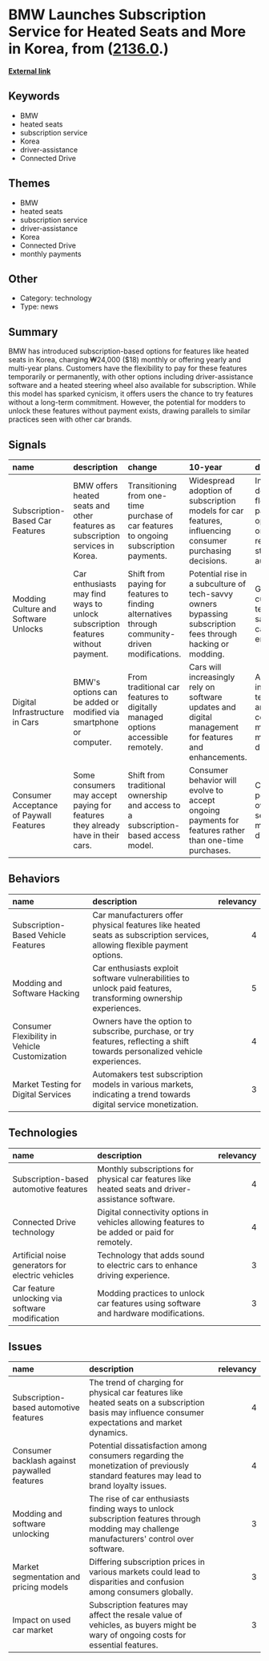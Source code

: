 # __BMW Launches Subscription Service for Heated Seats and More in Korea__, from ([2136.0](https://kghosh.substack.com/p/2136.0).)

__[External link](https://www.thedrive.com/news/bmw-is-charging-a-subscription-fee-for-heated-seats-again)__



## Keywords

* BMW
* heated seats
* subscription service
* Korea
* driver-assistance
* Connected Drive

## Themes

* BMW
* heated seats
* subscription service
* driver-assistance
* Korea
* Connected Drive
* monthly payments

## Other

* Category: technology
* Type: news

## Summary

BMW has introduced subscription-based options for features like heated seats in Korea, charging ₩24,000 ($18) monthly or offering yearly and multi-year plans. Customers have the flexibility to pay for these features temporarily or permanently, with other options including driver-assistance software and a heated steering wheel also available for subscription. While this model has sparked cynicism, it offers users the chance to try features without a long-term commitment. However, the potential for modders to unlock these features without payment exists, drawing parallels to similar practices seen with other car brands.

## Signals

| name                                    | description                                                                    | change                                                                                         | 10-year                                                                                                     | driving-force                                                                                  |   relevancy |
|:----------------------------------------|:-------------------------------------------------------------------------------|:-----------------------------------------------------------------------------------------------|:------------------------------------------------------------------------------------------------------------|:-----------------------------------------------------------------------------------------------|------------:|
| Subscription-Based Car Features         | BMW offers heated seats and other features as subscription services in Korea.  | Transitioning from one-time purchase of car features to ongoing subscription payments.         | Widespread adoption of subscription models for car features, influencing consumer purchasing decisions.     | Increasing demand for flexible payment options and ongoing revenue streams for automakers.     |           4 |
| Modding Culture and Software Unlocks    | Car enthusiasts may find ways to unlock subscription features without payment. | Shift from paying for features to finding alternatives through community-driven modifications. | Potential rise in a subculture of tech-savvy owners bypassing subscription fees through hacking or modding. | Growing DIY culture and technological savvy among car enthusiasts.                             |           3 |
| Digital Infrastructure in Cars          | BMW's options can be added or modified via smartphone or computer.             | From traditional car features to digitally managed options accessible remotely.                | Cars will increasingly rely on software updates and digital management for features and enhancements.       | Advancements in automotive technology and connectivity, making cars more like digital devices. |           5 |
| Consumer Acceptance of Paywall Features | Some consumers may accept paying for features they already have in their cars. | Shift from traditional ownership and access to a subscription-based access model.              | Consumer behavior will evolve to accept ongoing payments for features rather than one-time purchases.       | Changing perceptions of ownership and service models in the digital age.                       |           4 |

## Behaviors

| name                                          | description                                                                                                                  |   relevancy |
|:----------------------------------------------|:-----------------------------------------------------------------------------------------------------------------------------|------------:|
| Subscription-Based Vehicle Features           | Car manufacturers offer physical features like heated seats as subscription services, allowing flexible payment options.     |           4 |
| Modding and Software Hacking                  | Car enthusiasts exploit software vulnerabilities to unlock paid features, transforming ownership experiences.                |           5 |
| Consumer Flexibility in Vehicle Customization | Owners have the option to subscribe, purchase, or try features, reflecting a shift towards personalized vehicle experiences. |           4 |
| Market Testing for Digital Services           | Automakers test subscription models in various markets, indicating a trend towards digital service monetization.             |           3 |

## Technologies

| name                                              | description                                                                                       |   relevancy |
|:--------------------------------------------------|:--------------------------------------------------------------------------------------------------|------------:|
| Subscription-based automotive features            | Monthly subscriptions for physical car features like heated seats and driver-assistance software. |           4 |
| Connected Drive technology                        | Digital connectivity options in vehicles allowing features to be added or paid for remotely.      |           4 |
| Artificial noise generators for electric vehicles | Technology that adds sound to electric cars to enhance driving experience.                        |           3 |
| Car feature unlocking via software modification   | Modding practices to unlock car features using software and hardware modifications.               |           3 |

## Issues

| name                                         | description                                                                                                                                        |   relevancy |
|:---------------------------------------------|:---------------------------------------------------------------------------------------------------------------------------------------------------|------------:|
| Subscription-based automotive features       | The trend of charging for physical car features like heated seats on a subscription basis may influence consumer expectations and market dynamics. |           4 |
| Consumer backlash against paywalled features | Potential dissatisfaction among consumers regarding the monetization of previously standard features may lead to brand loyalty issues.             |           4 |
| Modding and software unlocking               | The rise of car enthusiasts finding ways to unlock subscription features through modding may challenge manufacturers' control over software.       |           3 |
| Market segmentation and pricing models       | Differing subscription prices in various markets could lead to disparities and confusion among consumers globally.                                 |           3 |
| Impact on used car market                    | Subscription features may affect the resale value of vehicles, as buyers might be wary of ongoing costs for essential features.                    |           3 |